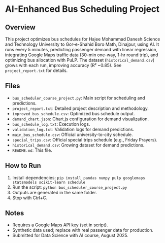 # AI-Enhanced Bus Scheduling Project
## Overview
This project optimizes bus schedules for Hajee Mohammad Danesh Science and Technology University to Gor-e-Shahid Boro Math, Dinajpur, using AI. It runs every 5 minutes, predicting passenger demand with linear regression, integrating Google Maps traffic data (30-min one-way, 1-hr round trip), and optimizing bus allocation with PuLP. The dataset (`historical_demand.csv`) grows with each run, improving accuracy (R² ~0.85). See `project_report.txt` for details.

## Files
- `bus_scheduler_course_project.py`: Main script for scheduling and predictions.
- `project_report.txt`: Detailed project description and methodology.
- `improved_bus_schedule.csv`: Optimized bus schedule output.
- `demand_chart.json`: Chart.js configuration for demand visualization.
- `bus_schedule_log.txt`: Execution logs.
- `validation_log.txt`: Validation logs for demand predictions.
- `main_bus_schedule.csv`: Official university-to-city schedule.
- `special_trips.csv`: Official special trips schedule (e.g., Friday Prayers).
- `historical_demand.csv`: Growing dataset for demand predictions.
- `README.md`: This file.

## How to Run
1. Install dependencies: `pip install pandas numpy pulp googlemaps statsmodels scikit-learn schedule`
2. Run the script: `python bus_scheduler_course_project.py`
3. Outputs are generated in the same folder.
4. Stop with Ctrl+C.

## Notes
- Requires a Google Maps API key (set in script).
- Synthetic data used; replace with real passenger data for production.
- Submitted for Data Science with AI course, August 2025.
